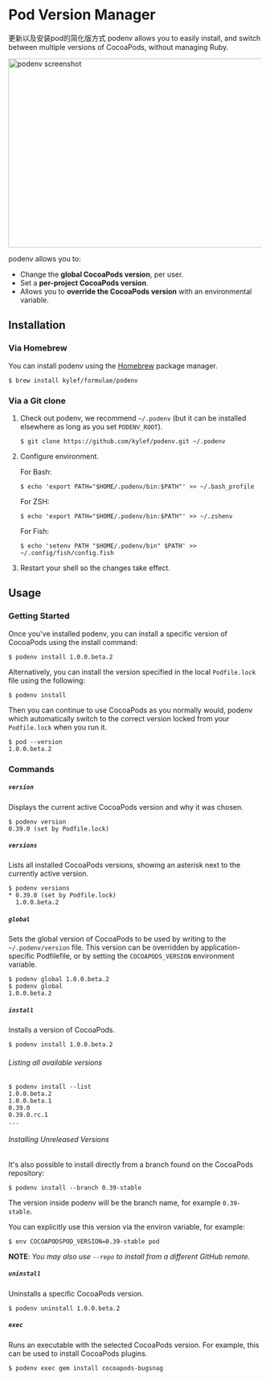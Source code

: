 # Pod Version Manager
更新以及安装pod的简化版方式
podenv allows you to easily install, and switch between multiple versions of
CocoaPods, without managing Ruby.

<img alt="podenv screenshot" src="share/podenv.png" width=689 height=376 />

podenv allows you to:

- Change the **global CocoaPods version**, per user.
- Set a **per-project CocoaPods version**.
- Allows you to **override the CocoaPods version** with an environmental variable.

## Installation

### Via Homebrew

You can install podenv using the [Homebrew](http://brew.sh/) package manager.

```shell
$ brew install kylef/formulae/podenv
```

### Via a Git clone

1. Check out podenv, we recommend `~/.podenv` (but it can be installed elsewhere as long as you set `PODENV_ROOT`).

    ```shell
    $ git clone https://github.com/kylef/podenv.git ~/.podenv
    ```

2. Configure environment.

    For Bash:

    ```shell
    $ echo 'export PATH="$HOME/.podenv/bin:$PATH"' >> ~/.bash_profile
    ```

    For ZSH:

    ```shell
    $ echo 'export PATH="$HOME/.podenv/bin:$PATH"' >> ~/.zshenv
    ```

    For Fish:

    ```shell
    $ echo 'setenv PATH "$HOME/.podenv/bin" $PATH' >> ~/.config/fish/config.fish
    ```

3. Restart your shell so the changes take effect.

## Usage

### Getting Started

Once you've installed podenv, you can install a specific version of CocoaPods using the install command:

```shell
$ podenv install 1.0.0.beta.2
```

Alternatively, you can install the version specified in the local `Podfile.lock` file using the following:

```shell
$ podenv install
```

Then you can continue to use CocoaPods as you normally would, podenv which automatically switch to the correct version locked from your `Podfile.lock` when you run it.

```shell
$ pod --version
1.0.0.beta.2
```

### Commands

##### `version`

Displays the current active CocoaPods version and why it was chosen.

```shell
$ podenv version
0.39.0 (set by Podfile.lock)
```

##### `versions`

Lists all installed CocoaPods versions, showing an asterisk next to the currently
active version.

```shell
$ podenv versions
* 0.39.0 (set by Podfile.lock)
  1.0.0.beta.2
```

##### `global`

Sets the global version of CocoaPods to be used by writing to the
`~/.podenv/version` file. This version can be overridden by
application-specific Podfilefile, or by setting the `COCOAPODS_VERSION`
environment variable.

```shell
$ podenv global 1.0.0.beta.2
$ podenv global
1.0.0.beta.2
```

##### `install`

Installs a version of CocoaPods.

```shell
$ podenv install 1.0.0.beta.2
```

###### Listing all available versions

```shell
$ podenv install --list
1.0.0.beta.2
1.0.0.beta.1
0.39.0
0.39.0.rc.1
...
```

###### Installing Unreleased Versions

It's also possible to install directly from a branch found on the CocoaPods
repository:

```shell
$ podenv install --branch 0.39-stable
```

The version inside podenv will be the branch name, for example `0.39-stable`.

You can explicitly use this version via the environ variable, for example:

```shell
$ env COCOAPODSPOD_VERSION=0.39-stable pod
```

**NOTE**: *You may also use `--repo` to install from a different GitHub
remote.*

##### `uninstall`

Uninstalls a specific CocoaPods version.

```shell
$ podenv uninstall 1.0.0.beta.2
```

##### `exec`

Runs an executable with the selected CocoaPods version. For example, this
can be used to install CocoaPods plugins.

```shell
$ podenv exec gem install cocoapods-bugsnag
```
